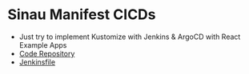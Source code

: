 # Sinau Manifest CICDs
- Just try to implement Kustomize with Jenkins & ArgoCD with React Example Apps
- [Code Repository](https://github.com/gilangvperdana/react-code)
- [Jenkinsfile](https://gist.github.com/gilangvperdana/ab81f3e944328aca593b9c8be397221a.js)

